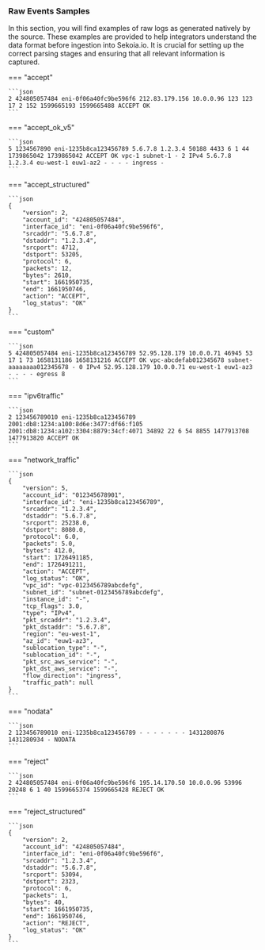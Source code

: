 
### Raw Events Samples

In this section, you will find examples of raw logs as generated natively by the source. These examples are provided to help integrators understand the data format before ingestion into Sekoia.io. It is crucial for setting up the correct parsing stages and ensuring that all relevant information is captured.


=== "accept"


    ```json
	2 424805057484 eni-0f06a40fc9be596f6 212.83.179.156 10.0.0.96 123 123 17 2 152 1599665193 1599665488 ACCEPT OK
    ```



=== "accept_ok_v5"


    ```json
	5 1234567890 eni-1235b8ca123456789 5.6.7.8 1.2.3.4 50188 4433 6 1 44 1739865042 1739865042 ACCEPT OK vpc-1 subnet-1 - 2 IPv4 5.6.7.8 1.2.3.4 eu-west-1 euw1-az2 - - - - ingress -
    ```



=== "accept_structured"


    ```json
	{
        "version": 2,
        "account_id": "424805057484",
        "interface_id": "eni-0f06a40fc9be596f6",
        "srcaddr": "5.6.7.8",
        "dstaddr": "1.2.3.4",
        "srcport": 4712,
        "dstport": 53205,
        "protocol": 6,
        "packets": 12,
        "bytes": 2610,
        "start": 1661950735,
        "end": 1661950746,
        "action": "ACCEPT",
        "log_status": "OK"
    }
    ```



=== "custom"


    ```json
	5 424805057484 eni-1235b8ca123456789 52.95.128.179 10.0.0.71 46945 53 17 1 73 1658131186 1658131216 ACCEPT OK vpc-abcdefab012345678 subnet-aaaaaaaa012345678 - 0 IPv4 52.95.128.179 10.0.0.71 eu-west-1 euw1-az3 - - - - egress 8
    ```



=== "ipv6traffic"


    ```json
	2 123456789010 eni-1235b8ca123456789 2001:db8:1234:a100:8d6e:3477:df66:f105 2001:db8:1234:a102:3304:8879:34cf:4071 34892 22 6 54 8855 1477913708 1477913820 ACCEPT OK
    ```



=== "network_traffic"


    ```json
	{
        "version": 5,
        "account_id": "012345678901",
        "interface_id": "eni-1235b8ca123456789",
        "srcaddr": "1.2.3.4",
        "dstaddr": "5.6.7.8",
        "srcport": 25238.0,
        "dstport": 8080.0,
        "protocol": 6.0,
        "packets": 5.0,
        "bytes": 412.0,
        "start": 1726491185,
        "end": 1726491211,
        "action": "ACCEPT",
        "log_status": "OK",
        "vpc_id": "vpc-0123456789abcdefg",
        "subnet_id": "subnet-0123456789abcdefg",
        "instance_id": "-",
        "tcp_flags": 3.0,
        "type": "IPv4",
        "pkt_srcaddr": "1.2.3.4",
        "pkt_dstaddr": "5.6.7.8",
        "region": "eu-west-1",
        "az_id": "euw1-az3",
        "sublocation_type": "-",
        "sublocation_id": "-",
        "pkt_src_aws_service": "-",
        "pkt_dst_aws_service": "-",
        "flow_direction": "ingress",
        "traffic_path": null
    }
    ```



=== "nodata"


    ```json
	2 123456789010 eni-1235b8ca123456789 - - - - - - - 1431280876 1431280934 - NODATA
    ```



=== "reject"


    ```json
	2 424805057484 eni-0f06a40fc9be596f6 195.14.170.50 10.0.0.96 53996 20248 6 1 40 1599665374 1599665428 REJECT OK
    ```



=== "reject_structured"


    ```json
	{
        "version": 2,
        "account_id": "424805057484",
        "interface_id": "eni-0f06a40fc9be596f6",
        "srcaddr": "1.2.3.4",
        "dstaddr": "5.6.7.8",
        "srcport": 53094,
        "dstport": 2323,
        "protocol": 6,
        "packets": 1,
        "bytes": 40,
        "start": 1661950735,
        "end": 1661950746,
        "action": "REJECT",
        "log_status": "OK"
    }
    ```




